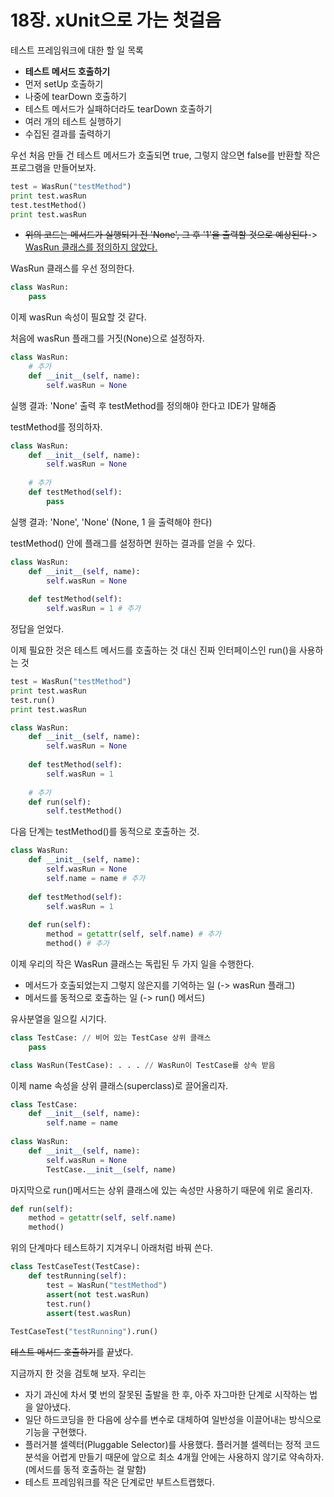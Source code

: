 # 18장. xUnit으로 가는 첫걸음



테스트 프레임워크에 대한 할 일 목록

- <B>테스트 메서드 호출하기</B>
- 먼저 setUp 호출하기
- 나중에 tearDown 호출하기
- 테스트 메서드가 실패하더라도 tearDown 호출하기
- 여러 개의 테스트 실행하기
- 수집된 결과를 출력하기



우선 처음 만들 건 테스트 메서드가 호출되면 true, 그렇지 않으면 false를 반환할 작은 프로그램을 만들어보자.

```python
test = WasRun("testMethod")
print test.wasRun
test.testMethod()
print test.wasRun
```

- ~~위의 코드는 메서드가 실행되기 전 'None', 그 후 '1'을 출력할 것으로 예상된다~~-> <u>WasRun 클래스를 정의하지 않았다.</u>



WasRun 클래스를 우선 정의한다.

```python
class WasRun:
    pass
```



이제 wasRun 속성이 필요할 것 같다.

처음에 wasRun 플래그를 거짓(None)으로 설정하자.

```python
class WasRun:
    # 추가
    def __init__(self, name):
        self.wasRun = None
```

실행 결과: 'None' 출력 후 testMethod를 정의해야 한다고 IDE가 말해줌



testMethod를 정의하자.

```python
class WasRun:
    def __init__(self, name):
        self.wasRun = None
    
    # 추가
    def testMethod(self):
        pass
```

실행 결과: 'None', 'None' (None, 1 을 출력해야 한다)



testMethod() 안에 플래그를 설정하면 원하는 결과를 얻을 수 있다.

```python
class WasRun:
    def __init__(self, name):
        self.wasRun = None
    
    def testMethod(self):
        self.wasRun = 1 # 추가
```

정답을 얻었다.



이제 필요한 것은 테스트 메서드를 호출하는 것 대신 진짜 인터페이스인 run()을 사용하는 것

```python
test = WasRun("testMethod")
print test.wasRun
test.run()
print test.wasRun
```

```python
class WasRun:
    def __init__(self, name):
        self.wasRun = None
    
    def testMethod(self):
        self.wasRun = 1
	
    # 추가
    def run(self):
        self.testMethod()
```



다음 단계는 testMethod()를 동적으로 호출하는 것.

```python
class WasRun:
    def __init__(self, name):
        self.wasRun = None
        self.name = name # 추가
    
    def testMethod(self):
        self.wasRun = 1
	
    def run(self):
        method = getattr(self, self.name) # 추가
        method() # 추가 
```



이제 우리의 작은 WasRun 클래스는 독립된 두 가지 일을 수행한다.

- 메서드가 호출되었는지 그렇지 않은지를 기억하는 일 (-> wasRun 플래그)
- 메서드를 동적으로 호출하는 일 (-> run() 메서드)



유사분열을 일으킬 시기다.

```python
class TestCase: // 비어 있는 TestCase 상위 클래스
    pass

class WasRun(TestCase): . . . // WasRun이 TestCase를 상속 받음
```



이제 name 속성을 상위 클래스(superclass)로 끌어올리자.

```python
class TestCase:
    def __init__(self, name):
        self.name = name
        
class WasRun:
    def __init__(self, name):
        self.wasRun = None
        TestCase.__init__(self, name)
```



마지막으로 run()메서드는 상위 클래스에 있는 속성만 사용하기 때문에 위로 올리자.

```python
def run(self):
    method = getattr(self, self.name)
    method()
```



위의 단계마다 테스트하기 지겨우니 아래처럼 바꿔 쓴다.

```python
class TestCaseTest(TestCase):
    def testRunning(self):
        test = WasRun("testMethod")
        assert(not test.wasRun)
        test.run()
        assert(test.wasRun)
        
TestCaseTest("testRunning").run()
```



~~테스트 메서드 호출하기~~를 끝냈다.



지금까지 한 것을 검토해 보자. 우리는

- 자기 과신에 차서 몇 번의 잘못된 출발을 한 후, 아주 자그마한 단계로 시작하는 법을 알아냈다.
- 일단 하드코딩을 한 다음에 상수를 변수로 대체하여 일반성을 이끌어내는 방식으로 기능을 구현했다.
- 플러거블 셀렉터(Pluggable Selector)를 사용했다. 플러거블 셀렉터는 정적 코드 분석을 어렵게 만들기 때문에 앞으로 최소 4개월 안에는 사용하지 않기로 약속하자.(메서드를 동적 호출하는 걸 말함)
- 테스트 프레임워크를 작은 단계로만 부트스트랩했다.